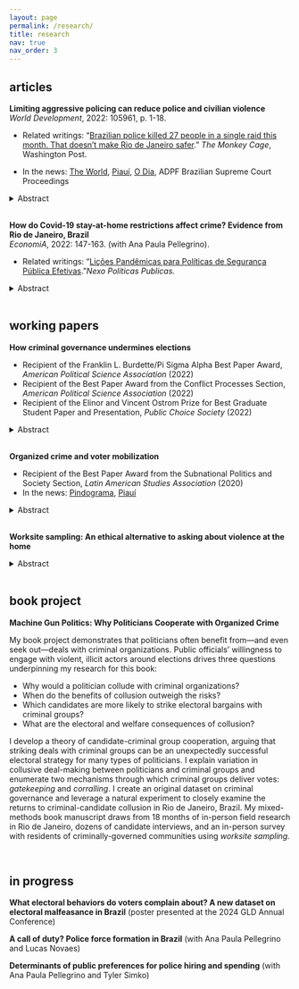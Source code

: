 ```yaml
---
layout: page
permalink: /research/
title: research
nav: true
nav_order: 3
---
```


## articles

**Limiting aggressive policing can reduce police and civilian violence**  
*World Development*, 2022: 105961, p. 1-18. [<i class="fa-solid fa-link"></i>](https://www.sciencedirect.com/science/article/abs/pii/S0305750X22001516) [<i class="fa-regular fa-file-pdf"></i>]({{https://jessietrudeau.github.io}}/assets/pdf/limiting_policing.pdf)
- Related writings: “[Brazilian police killed 27 people in a single raid this month. That doesn’t make Rio de Janeiro safer](https://www.washingtonpost.com/politics/2021/05/17/brazilian-police-killed-27-people-single-raid-this-month-that-doesnt-make-rio-de-janeiro-safer/).” *The Monkey Cage*, Washington Post.

- In the news: [The World](https://www.pri.org/stories/2021-05-07/war-scene-rio-residents-grieve-protest-against-deadly-police-raid), [Piauí](https://piaui.folha.uol.com.br/quanto-menos-policia-mais-paz/), [O Dia](https://odia.ig.com.br/rio-de-janeiro/2021/04/6123107-fogo-cruzado-participa-de-audiencia-sobre-operacoes-da-policia-em-favelas.html), ADPF Brazilian Supreme Court Proceedings 


<details>
    <summary>Abstract</summary>
    Governments in the Americas rely on aggressive policing tactics to fight crime, despite scant evidence of impact. While recent studies depict militarized policing as a driver of violence, few governments have reconsidered their use of it. What impact does a restriction on aggressive policing have on violence, and why? This paper examines limits on police use of force and how they can be implemented to reduce both police and civilian violence. I argue that reforms that require internal, non-police oversight can be effective institutional constraints, minimizing police violence. In settings where organized crime is widespread, these limits can have spillover effects and further decrease civilian violence by (1) slowing the territorial diffusion of criminal conflict and (2) making conflict more predictable. I test these claims by examining an abrupt limit on police raids in Rio de Janeiro, Brazil. I find that limiting raids – militarized police strikes targeting criminal gangs and communities under their control – led to a 66% decrease in police killings and a 58% decrease in homicides. The effects were concentrated in police precincts where rival criminal groups are in close proximity. Limiting raids did not lead police to be more violent during ordinary patrolling duties, and did not affect property crimes. The implication is that restraining police use of force in high-violence settings may save lives and be no worse than hard-on-crime strategies.
</details>

<br>

**How do Covid-19 stay-at-home restrictions affect crime? Evidence from Rio de Janeiro, Brazil**  
*EconomiA*, 2022: 147-163. (with Ana Paula Pellegrino).  [<i class="fa-solid fa-link"></i>](https://www.sciencedirect.com/science/article/pii/S1517758021000175)  [<i class="fa-regular fa-file-pdf"></i>]({{https://jessietrudeau.github.io}}/assets/pdf/covid_crime.pdf)

- Related writings: “[Lições Pandêmicas para Políticas de Segurança Pública Efetivas](https://pp.nexojornal.com.br/opiniao/2022/li%c3%a7oes-pand%c3%aamicas-para-pol%c3%adticas-de-seguran%c3%a7a-p%c3%bablica-efetivas).”*Nexo Políticas Publicas.*

<details>
    <summary>Abstract</summary>
    How do changes in mobility impact crime? Using police precinct-level daily crime statistics and shootings data from the state of Rio de Janeiro, Brazil, we estimate that extortion, theft, and robberies decrease by at least 41.6% following COVID-19 mandated stay-at-home orders and changes in mobility in March 2020. Conversely, we find no change in violent crimes, despite fewer people being on the streets. To address the relationship between crime and mobility, we use cellphone data and split the precincts into subgroups by pre-Covid-19-related restrictions mobility quintiles. We estimate a similar average decrease in extortion regardless of a precinct’s previous activity level, but find that the decrease in theft and robberies is substantially higher for the more mobile precincts while it disappears for the least mobile precincts. Using daily cellphone mobility data aggregated at the police precinct level, we find that changes in mobility while the stay-at-home order is in place only have a meaningful effect on robberies, which increase in likelihood when a precinct’s mobility ranking is higher than the previous day. Together, these results suggest that the stay-at-home order and associated decline in mobility strongly affected extortion and property crimes while not interfering with the dynamics of violent crime. These findings support the hypothesis that violent and property crime follow different dynamics, particularly where there is a bigger impact of organized criminal groups.
</details>


<br>


## working papers 

**How criminal governance undermines elections** [<i class="fa-solid fa-link"></i>](https://preprints.apsanet.org/engage/apsa/article-details/66edd58651558a15ef9a2e01) [<i class="fa-regular fa-file-pdf"></i>]({{https://jessietrudeau.github.io}}/assets/pdf/criminal_governance.pdf)

- Recipient of the Franklin L. Burdette/Pi Sigma Alpha Best Paper Award, *American Political Science Association* (2022)
- Recipient of the Best Paper Award from the Conflict Processes Section, *American Political Science Association* (2022)
- Recipient of the Elinor and Vincent Ostrom Prize for Best Graduate Student Paper and Presentation, *Public Choice Society* (2022)


<details>
    <summary>Abstract</summary>
How does criminal governance affect elections? Existing accounts explore the consequences of criminal involvement in politics, but have not thoroughly examined how such groups exert their influence. I argue that criminal groups undermine elections through two mechanisms: (1) gatekeeping prevents rival candidates from accessing voters and (2) corralling influences voter choice. I use a natural experiment that leverages exogenous variation in voter assignment to voting booths and a novel dataset on criminal governance to test my theory in Rio de Janeiro, Brazil. I show that gatekeeping restricts the candidate pool while corralling yields more votes for the local leading candidate. Together, these mechanisms decrease electoral competition. I illustrate the logic underpinning the mechanisms using qualitative data based on interviews and voter complaints. These findings bring together the literatures on clientelism and criminal governance by demonstrating that criminal groups leverage the power they derive from governing to sway elections.
</details> 


<br>


**Organized crime and voter mobilization** 
- Recipient of the Best Paper Award from the Subnational Politics and Society Section, *Latin American Studies Association* (2020)
- In the news: [Pindograma](https://pindograma.com.br/2020/09/07/favelas.html), [Piauí](https://piaui.folha.uol.com.br/cada-crime-no-seu-quadrado/)


<details>
   <summary>Abstract</summary> 
It is well documented that criminal groups undermine elections. Yet there is substantial variation in the techniques that different types of groups use. If a criminal group is getting involved in an election, what resources will they deploy, and who will they target? Drawing from the classic literature on comparative advantage, this project presents a theory of how criminal capital predicts electoral strategy. I focus on groups that “sell protection” and their two primary capabilities: collection capacity and protection capacity. I argue that protection rackets have efficiency advantages vis-a-vis other groups when diversifying into industries that monitor or coerce people. One such industry is voter mobilization. I test this theory in Rio de Janeiro, Brazil, where multiple types of criminal organizations are present. Drawing from granular data on voting, I use a natural experiment to compare voting under a protection racket with voting under other criminal regime types or without criminal presence. My results suggest that protection rackets are more effective at voter mobilization. Qualitative evidence, drawing from anonymous voter complaints, suggests that protection rackets are more likely to leverage their collection and protection capacity when getting votes. This theory brings together an interdisciplinary literature on industrial organization, voter mobilization, and criminal governance to explain why different types of criminal groups choose certain electoral strategies.
</details> 


<br>


**Worksite sampling: An ethical alternative to asking about violence at the home**  [<i class="fa-regular fa-file-pdf"></i>]({{https://jessietrudeau.github.io}}/assets/pdf/Worksite_Sampling.pdf)


<details>
   <summary>Abstract</summary> 
As violence, crime, and insecurity continue to be pressing problems for society and for scientific study, survey research has an important role to play. This is particularly true when theory-building about the relationship between armed groups and civil society, and understand- ing how their presence, governance, or use of force affects everyday people. Yet these concepts are often difficult to measure and recruitment could put potential respondents in harm’s way, especially when survey questions directly ask about the armed group. This paper offers suggestions for how to conduct descriptive and experimental surveys about armed actors. I argue that the use of *worksite sampling* can provide heightened protection for respondents and elicit more truthful answers when conducting surveys about criminal, rebel, or other armed group governance. This paper puts forward concrete advice addressing recruitment and sampling strategies when trying to reach residents who live under non-state governance, as well as suggestions about implementing worksite sampling more generally. Finally, this paper illustrates these suggestions with evidence from an in-person survey conducted in Rio de Janeiro, Brazil, which used work- site sampling to interview bus drivers and fare collectors about criminal governance in their neighborhoods.
</details> 


<br>


## book project 

**Machine Gun Politics: Why Politicians Cooperate with Organized Crime**

My book project demonstrates that politicians often benefit from—and even seek out—deals with criminal organizations. Public officials’ willingness to engage with violent, illicit actors around elections drives three questions underpinning my research for this book:

- Why would a politician collude with criminal organizations? 
- When do the benefits of collusion outweigh the risks? 
- Which candidates are more likely to strike electoral bargains with criminal groups?
- What are the electoral and welfare consequences of collusion?


I develop a theory of candidate-criminal group cooperation, arguing that striking deals with criminal groups can be an unexpectedly successful electoral strategy for many types of politicians. I explain variation in collusive deal-making between politicians and criminal groups and enumerate two mechanisms through which criminal groups deliver votes: *gatekeeping* and *corralling*. I create an original dataset on criminal governance and leverage a natural experiment to closely examine the returns to criminal-candidate collusion in Rio de Janeiro, Brazil. My mixed-methods book manuscript draws from 18 months of in-person field research in Rio de Janeiro, dozens of candidate interviews, and an in-person survey with residents of criminally-governed communities using *worksite sampling.* 


<br> 


## in progress


**What electoral behaviors do voters complain about? A new dataset on electoral malfeasance in Brazil** (poster presented at the 2024 GLD Annual Conference)  [<i class="fa-regular fa-file-pdf"></i>]({{https://jessietrudeau.github.io}}/assets/pdf/poster_malfeasance.pdf)


**A call of duty? Police force formation in Brazil** (with Ana Paula Pellegrino and Lucas Novaes)


**Determinants of public preferences for police hiring and spending** (with Ana Paula Pellegrino and Tyler Simko)















